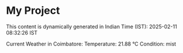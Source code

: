 # My Project

This content is dynamically generated in Indian Time (IST): 2025-02-11 08:32:26 IST


Current Weather in Coimbatore:
Temperature: 21.88 °C
Condition: mist
